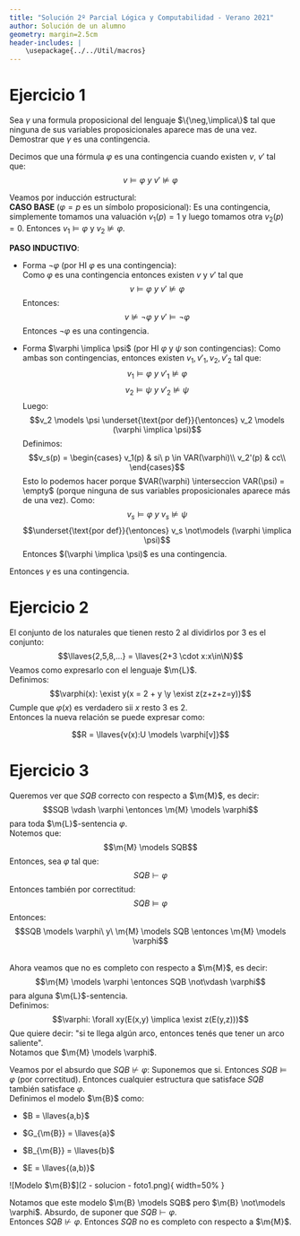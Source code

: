 ```yaml
---
title: "Solución 2º Parcial Lógica y Computabilidad - Verano 2021"
author: Solución de un alumno
geometry: margin=2.5cm
header-includes: |
    \usepackage{../../Util/macros}
---
```


# Ejercicio 1

Sea $\gamma$ una formula proposicional del lenguaje $\{\neg,\implica\}$ tal que ninguna de  sus variables proposicionales aparece mas de una vez.  Demostrar que $\gamma$ es una contingencia.

Decimos que una fórmula $\varphi$ es una contingencia cuando existen $v$, $v'$ tal que:
$$v \models \varphi \ y \ v' \not\models \varphi$$

Veamos por inducción estructural:  
**CASO BASE** ($\varphi=p$ es un símbolo proposicional): Es una contingencia, simplemente tomamos una valuación $v_1(p) = 1$ y luego tomamos otra $v_2(p) = 0$. Entonces $v_1 \models \varphi$ y $v_2 \not\models \varphi$.

**PASO INDUCTIVO**: 

- Forma $\neg\varphi$ (por HI $\varphi$ es una contingencia):  
Como $\varphi$ es una contingencia entonces existen $v$ y $v'$ tal que
$$v \models \varphi\ y \ v' \not\models \varphi$$ 
Entonces:
$$v \not\models \neg\varphi\ y \ v' \models \neg\varphi$$ 
Entonces $\neg\varphi$ es una contingencia.
  
- Forma $\varphi \implica \psi$ (por HI $\varphi$ y $\psi$ son contingencias): 
Como ambas son contingencias, entonces existen $v_1,v'_1,v_2,v'_2$ tal que:
$$v_1 \models \varphi\ y \ v'_1 \not\models \varphi$$ 
$$v_2 \models \psi\ y \ v'_2 \not\models \psi$$ 
Luego:
$$v_2 \models \psi \underset{\text{por def}}{\entonces} v_2 \models (\varphi \implica \psi)$$
Definimos:
$$v_s(p) = \begin{cases}
v_1(p) & si\ p \in VAR(\varphi)\\
v_2'(p) & cc\\
\end{cases}$$
Esto lo podemos hacer porque $VAR(\varphi) \interseccion VAR(\psi) = \empty$ (porque ninguna de sus variables proposicionales aparece más de una vez).
Como:
$$v_s \models \varphi\ y\ v_s \not\models \psi$$
$$\underset{\text{por def}}{\entonces} v_s \not\models (\varphi \implica \psi)$$
Entonces $(\varphi \implica \psi)$ es una contingencia.

Entonces $\gamma$ es una contingencia.

# Ejercicio 2
El conjunto de los naturales que tienen resto 2 al dividirlos por 3 es el conjunto:
$$\llaves{2,5,8,...} = \llaves{2+3 \cdot x:x\in\N}$$
Veamos como expresarlo con el lenguaje $\m{L}$.  
Definimos:
$$\varphi(x): \exist y(x = 2 + y \y \exist z(z+z+z=y))$$
Cumple que $\varphi(x)$ es verdadero sii $x$ resto 3 es 2.  
Entonces la nueva relación se puede expresar como:

$$R = \llaves{v(x):U \models \varphi[v]}$$

# Ejercicio 3

Queremos ver que $SQB$ correcto con respecto a $\m{M}$, es decir:
$$SQB \vdash \varphi \entonces \m{M} \models \varphi$$
para toda $\m{L}$-sentencia $\varphi$.  
Notemos que:
$$\m{M} \models SQB$$
Entonces, sea $\varphi$ tal que:
$$SQB \vdash \varphi$$
Entonces también por correctitud:
$$SQB \models \varphi$$
Entonces:
$$SQB \models \varphi\ y\ \m{M} \models SQB \entonces \m{M} \models \varphi$$

\
Ahora veamos que no es completo con respecto a $\m{M}$, es decir:
$$\m{M} \models \varphi \entonces SQB \not\vdash \varphi$$
para alguna $\m{L}$-sentencia.  
Definimos:
$$\varphi: \forall xy(E(x,y) \implica \exist z(E(y,z)))$$
Que quiere decir: "si te llega algún arco, entonces tenés que tener un arco saliente".  
Notamos que $\m{M} \models \varphi$.

Veamos por el absurdo que $SQB \not\vdash \varphi$:
Suponemos que si. Entonces $SQB \models \varphi$ (por correctitud). Entonces cualquier estructura que satisface $SQB$ también satisface $\varphi$.  
Definimos el modelo $\m{B}$ como:  

- $B = \llaves{a,b}$  
  
- $G_{\m{B}} = \llaves{a}$  
  
- $B_{\m{B}} = \llaves{b}$  
  
- $E = \llaves{(a,b)}$

![Modelo $\m{B}$](2 - solucion - foto1.png){ width=50% }

Notamos que este modelo $\m{B} \models SQB$ pero $\m{B} \not\models \varphi$. Absurdo, de suponer que $SQB \vdash \varphi$.  
Entonces $SQB \not\vdash \varphi$. Entonces $SQB$ no es completo con respecto a $\m{M}$.